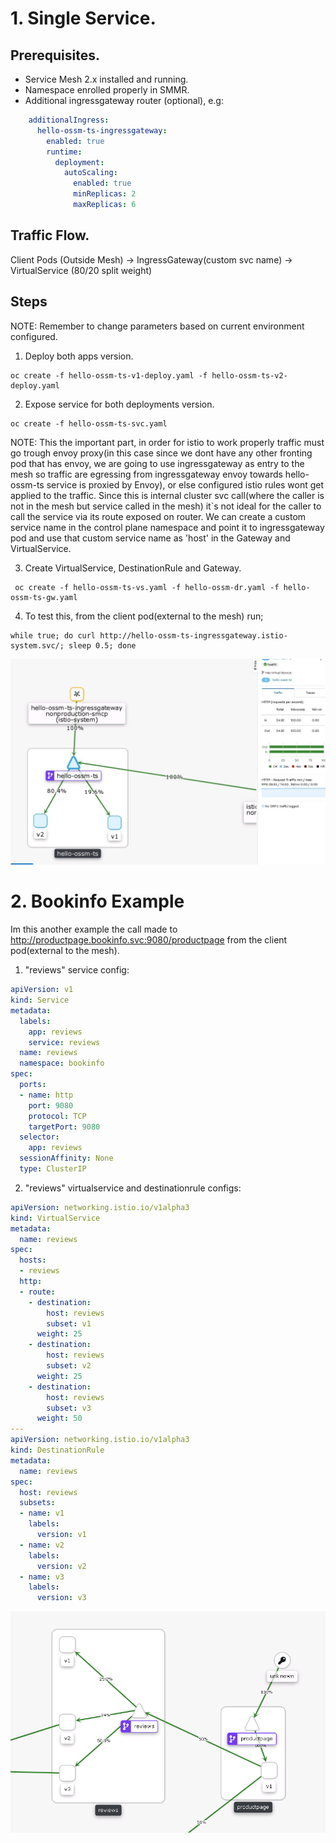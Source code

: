 # 1. Single Service.
## Prerequisites.
* Service Mesh 2.x installed and running.
* Namespace enrolled properly in SMMR.
* Additional ingressgateway router (optional), e.g:
```yaml
    additionalIngress:
      hello-ossm-ts-ingressgateway:
        enabled: true
        runtime:
          deployment:
            autoScaling:
              enabled: true
              minReplicas: 2
              maxReplicas: 6
```

## Traffic Flow.

Client Pods (Outside Mesh) -> IngressGateway(custom svc name) -> VirtualService (80/20 split weight)

## Steps
NOTE: Remember to change parameters based on current environment configured.

1. Deploy both apps version.  
```shell
oc create -f hello-ossm-ts-v1-deploy.yaml -f hello-ossm-ts-v2-deploy.yaml
```  

2. Expose service for both deployments version.  
```shell
oc create -f hello-ossm-ts-svc.yaml
```

NOTE: This the important part, in order for istio to work properly traffic must go trough envoy proxy(in this case since we dont have any other fronting pod that has envoy, we are going to use ingressgateway as entry to the mesh so traffic are egressing from ingressgateway envoy towards hello-ossm-ts service is proxied by Envoy), or else configured istio rules wont get applied to the traffic. Since this is internal cluster svc call(where the caller is not in the mesh but service called in the mesh) it`s not ideal for the caller to call the service via its route exposed on router. We can create a custom service name in the control plane namespace and point it to ingressgateway pod and use that custom service name as 'host' in the Gateway and VirtualService.

3. Create VirtualService, DestinationRule and Gateway.  
```shell
 oc create -f hello-ossm-ts-vs.yaml -f hello-ossm-dr.yaml -f hello-ossm-ts-gw.yaml
```

4. To test this, from the client pod(external to the mesh) run;

```shell
while true; do curl http://hello-ossm-ts-ingressgateway.istio-system.svc/; sleep 0.5; done
```

![Kiali Graph ](./Assets/hello_graph.jpg)

[1]: https://docs.openshift.com/container-platform/4.6/service_mesh/v2x/prepare-to-deploy-applications-ossm.html#ossm-config-network-policy_deploying-applications-ossm


# 2. Bookinfo Example

Im this another example the call made to http://productpage.bookinfo.svc:9080/productpage from the client pod(external to the mesh).

1. "reviews" service config:

```yaml
apiVersion: v1
kind: Service
metadata:
  labels:
    app: reviews
    service: reviews
  name: reviews
  namespace: bookinfo
spec:
  ports:
  - name: http
    port: 9080
    protocol: TCP
    targetPort: 9080
  selector:
    app: reviews
  sessionAffinity: None
  type: ClusterIP
```

2. "reviews" virtualservice and destinationrule configs:
```yaml
apiVersion: networking.istio.io/v1alpha3
kind: VirtualService
metadata:
  name: reviews
spec:
  hosts:
  - reviews
  http:
  - route:
    - destination:
        host: reviews
        subset: v1
      weight: 25
    - destination:
        host: reviews
        subset: v2
      weight: 25
    - destination:
        host: reviews
        subset: v3
      weight: 50
---
apiVersion: networking.istio.io/v1alpha3
kind: DestinationRule
metadata:
  name: reviews
spec:
  host: reviews
  subsets:
  - name: v1
    labels:
      version: v1
  - name: v2
    labels:
      version: v2
  - name: v3
    labels:
      version: v3

```
![Bookinfo Graph ](./Assets/productpage_graph.jpg)



